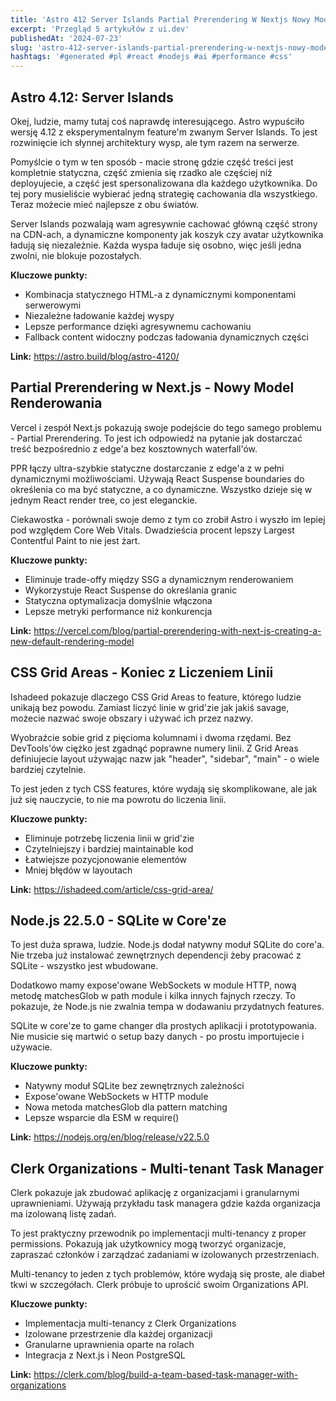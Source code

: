 ```yaml
---
title: 'Astro 412 Server Islands Partial Prerendering W Nextjs Nowy Model Renderowania Css Grid Areas Koniec Z Liczeniem Linii'
excerpt: 'Przegląd 5 artykułów z ui.dev'
publishedAt: '2024-07-23'
slug: 'astro-412-server-islands-partial-prerendering-w-nextjs-nowy-model-renderowania-css-grid-areas-koniec-z-liczeniem-linii'
hashtags: '#generated #pl #react #nodejs #ai #performance #css'
---
```


## Astro 4.12: Server Islands

Okej, ludzie, mamy tutaj coś naprawdę interesującego. Astro wypuściło wersję 4.12 z eksperymentalnym feature'm zwanym Server Islands. To jest rozwinięcie ich słynnej architektury wysp, ale tym razem na serwerze.

Pomyślcie o tym w ten sposób - macie stronę gdzie część treści jest kompletnie statyczna, część zmienia się rzadko ale częściej niż deployujecie, a część jest spersonalizowana dla każdego użytkownika. Do tej pory musieliście wybierać jedną strategię cachowania dla wszystkiego. Teraz możecie mieć najlepsze z obu światów.

Server Islands pozwalają wam agresywnie cachować główną część strony na CDN-ach, a dynamiczne komponenty jak koszyk czy avatar użytkownika ładują się niezależnie. Każda wyspa ładuje się osobno, więc jeśli jedna zwolni, nie blokuje pozostałych.

**Kluczowe punkty:**
- Kombinacja statycznego HTML-a z dynamicznymi komponentami serwerowymi
- Niezależne ładowanie każdej wyspy
- Lepsze performance dzięki agresywnemu cachowaniu
- Fallback content widoczny podczas ładowania dynamicznych części

**Link:** https://astro.build/blog/astro-4120/

## Partial Prerendering w Next.js - Nowy Model Renderowania

Vercel i zespół Next.js pokazują swoje podejście do tego samego problemu - Partial Prerendering. To jest ich odpowiedź na pytanie jak dostarczać treść bezpośrednio z edge'a bez kosztownych waterfall'ów.

PPR łączy ultra-szybkie statyczne dostarczanie z edge'a z w pełni dynamicznymi możliwościami. Używają React Suspense boundaries do określenia co ma być statyczne, a co dynamiczne. Wszystko dzieje się w jednym React render tree, co jest eleganckie.

Ciekawostka - porównali swoje demo z tym co zrobił Astro i wyszło im lepiej pod względem Core Web Vitals. Dwadzieścia procent lepszy Largest Contentful Paint to nie jest żart.

**Kluczowe punkty:**
- Eliminuje trade-offy między SSG a dynamicznym renderowaniem
- Wykorzystuje React Suspense do określania granic
- Statyczna optymalizacja domyślnie włączona
- Lepsze metryki performance niż konkurencja

**Link:** https://vercel.com/blog/partial-prerendering-with-next-js-creating-a-new-default-rendering-model

## CSS Grid Areas - Koniec z Liczeniem Linii

Ishadeed pokazuje dlaczego CSS Grid Areas to feature, którego ludzie unikają bez powodu. Zamiast liczyć linie w grid'zie jak jakiś savage, możecie nazwać swoje obszary i używać ich przez nazwy.

Wyobraźcie sobie grid z pięcioma kolumnami i dwoma rzędami. Bez DevTools'ów ciężko jest zgadnąć poprawne numery linii. Z Grid Areas definiujecie layout używając nazw jak "header", "sidebar", "main" - o wiele bardziej czytelnie.

To jest jeden z tych CSS features, które wydają się skomplikowane, ale jak już się nauczycie, to nie ma powrotu do liczenia linii.

**Kluczowe punkty:**
- Eliminuje potrzebę liczenia linii w grid'zie
- Czytelniejszy i bardziej maintainable kod
- Łatwiejsze pozycjonowanie elementów
- Mniej błędów w layoutach

**Link:** https://ishadeed.com/article/css-grid-area/

## Node.js 22.5.0 - SQLite w Core'ze

To jest duża sprawa, ludzie. Node.js dodał natywny moduł SQLite do core'a. Nie trzeba już instalować zewnętrznych dependencji żeby pracować z SQLite - wszystko jest wbudowane.

Dodatkowo mamy expose'owane WebSockets w module HTTP, nową metodę matchesGlob w path module i kilka innych fajnych rzeczy. To pokazuje, że Node.js nie zwalnia tempa w dodawaniu przydatnych features.

SQLite w core'ze to game changer dla prostych aplikacji i prototypowania. Nie musicie się martwić o setup bazy danych - po prostu importujecie i używacie.

**Kluczowe punkty:**
- Natywny moduł SQLite bez zewnętrznych zależności
- Expose'owane WebSockets w HTTP module
- Nowa metoda matchesGlob dla pattern matching
- Lepsze wsparcie dla ESM w require()

**Link:** https://nodejs.org/en/blog/release/v22.5.0

## Clerk Organizations - Multi-tenant Task Manager

Clerk pokazuje jak zbudować aplikację z organizacjami i granularnymi uprawnieniami. Używają przykładu task managera gdzie każda organizacja ma izolowaną listę zadań.

To jest praktyczny przewodnik po implementacji multi-tenancy z proper permissions. Pokazują jak użytkownicy mogą tworzyć organizacje, zapraszać członków i zarządzać zadaniami w izolowanych przestrzeniach.

Multi-tenancy to jeden z tych problemów, które wydają się proste, ale diabeł tkwi w szczegółach. Clerk próbuje to uprościć swoim Organizations API.

**Kluczowe punkty:**
- Implementacja multi-tenancy z Clerk Organizations
- Izolowane przestrzenie dla każdej organizacji
- Granularne uprawnienia oparte na rolach
- Integracja z Next.js i Neon PostgreSQL

**Link:** https://clerk.com/blog/build-a-team-based-task-manager-with-organizations